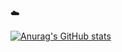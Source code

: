 :cloud:

[![Anurag's GitHub stats](https://github-readme-stats.vercel.app/api?username=da-ferreira)](https://github.com/anuraghazra/github-readme-stats)

